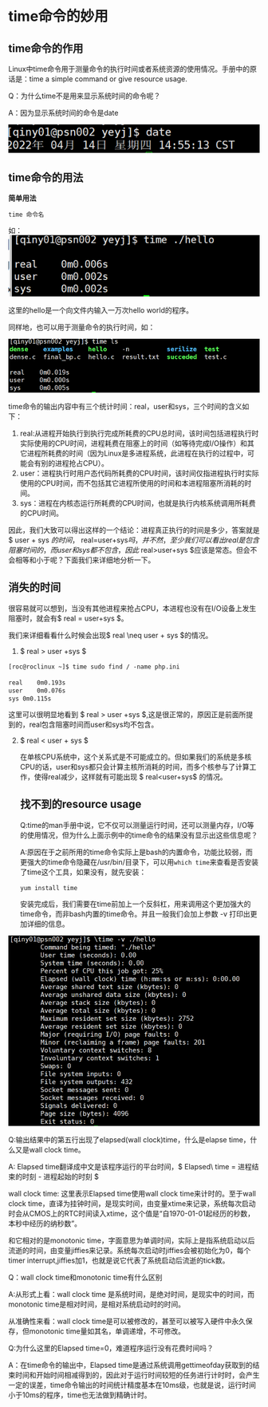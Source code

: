 # time命令的妙用

## time命令的作用

Linux中time命令用于测量命令的执行时间或者系统资源的使用情况。手册中的原话是：time a simple command or give resource usage.

Q：为什么time不是用来显示系统时间的命令呢？

A：因为显示系统时间的命令是date

![image-20220414145532808](https://raw.githubusercontent.com/chen-ustc/clouding/master/image-20220414145532808.png)

## time命令的用法

**简单用法**

```shell
time 命令名
```

如：![image-20220414154428110](https://raw.githubusercontent.com/chen-ustc/clouding/master/image-20220414154428110.png)

这里的hello是一个向文件内输入一万次hello world的程序。

同样地，也可以用于测量命令的执行时间，如：

![image-20220414155004084](https://raw.githubusercontent.com/chen-ustc/clouding/master/image-20220414155004084.png)

time命令的输出内容中有三个统计时间：real，user和sys，三个时间的含义如下：

1. real:从进程开始执行到执行完成所耗费的CPU总时间，该时间包括进程执行时实际使用的CPU时间，进程耗费在阻塞上的时间（如等待完成I/O操作）和其它进程所耗费的时间（因为Linux是多进程系统，此进程在执行的过程中，可能会有别的进程抢占CPU）。
2. user：进程执行时用户态代码所耗费的CPU时间，该时间仅指进程执行时实际使用的CPU时间，而不包括其它进程所使用的时间和本进程阻塞所消耗的时间。
3. sys：进程在内核态运行所耗费的CPU时间，也就是执行内核系统调用所耗费的CPU时间。

因此，我们大致可以得出这样的一个结论：进程真正执行的时间是多少，答案就是$ user + sys $的时间，$ real=user+sys$吗，并不然，至少我们可以看出real是包含阻塞时间的，而user和sys都不包含，因此$ real>user+sys $应该是常态。但会不会相等和小于呢？下面我们来详细地分析一下。

## 消失的时间

很容易就可以想到，当没有其他进程来抢占CPU，本进程也没有在I/O设备上发生阻塞时，就会有$ real = user+sys $。

我们来详细看看什么时候会出现$ real \neq user + sys $的情况。

1. $ real > user +sys $

```shell
[roc@roclinux ~]$ time sudo find / -name php.ini
 
real    0m0.193s
user    0m0.076s
sys 0m0.115s
```

这里可以很明显地看到 $ real > user +sys $,这是很正常的，原因正是前面所提到的，real包含阻塞时间而user和sys均不包含。

2. $ real < user + sys $

   在单核CPU系统中，这个关系式是不可能成立的。但如果我们的系统是多核CPU的话，user和sys都只会计算主核所消耗的时间，而多个核参与了计算工作，使得real减少，这样就有可能出现 $ real<user+sys$ 的情况。

   ## 找不到的resource usage

   Q:time的man手册中说，它不仅可以测量运行时间，还可以测量内存，I/O等的使用情况，但为什么上面示例中的time命令的结果没有显示出这些信息呢？
   
   A:原因在于之前所用的time命令实际上是bash的内置命令，功能比较弱，而更强大的time命令隐藏在/usr/bin/目录下，可以用`which time`来查看是否安装了time这个工具，如果没有，就先安装：
   
   ```shell
   yum install time
   ```
   
   安装完成后，我们需要在time前加上一个反斜杠，用来调用这个更加强大的time命令，而非bash内置的time命令。并且一般我们会加上参数 -v 打印出更加详细的信息。
   
   

![image-20220414162217599](https://raw.githubusercontent.com/chen-ustc/clouding/master/image-20220414162217599.png)

Q:输出结果中的第五行出现了elapsed(wall clock)time，什么是elapse time，什么又是wall clock time。

A: Elapsed time翻译成中文是该程序运行的平台时间，$ Elapsed\  time = 进程结束的时刻 - 进程起始的时刻 $ 

wall clock time: 这里表示Elapsed time使用wall clock time来计时的。至于wall clock time，直译为挂钟时间，是现实时间，由变量xtime来记录，系统每次启动时会从CMOS上的RTC时间读入xtime，这个值是“自1970-01-01起经历的秒数，本秒中经历的纳秒数”。

和它相对的是monotonic time，字面意思为单调时间，实际上是指系统启动以后流逝的时间，由变量jiffies来记录。系统每次启动时jiffies会被初始化为0，每个timer interrupt,jiffies加1，也就是说它代表了系统启动后流逝的tick数。

Q：wall clock time和monotonic time有什么区别

A:从形式上看：wall clock time 是系统时间，是绝对时间，是现实中的时间，而monotonic time是相对时间，是相对系统启动时的时间。

从准确性来看：wall clock time是可以被修改的，甚至可以被写入硬件中永久保存，但monotonic time量如其名，单调递增，不可修改。

Q:为什么这里的Elapsed time=0，难道程序运行没有花费时间吗？

A：在time命令的输出中，Elapsed time是通过系统调用gettimeofday获取到的结束时间和开始时间相减得到的，因此对于运行时间较短的任务进行计时时，会产生一定的误差，time命令输出的时间统计精度基本在10ms级，也就是说，运行时间小于10ms的程序，time也无法做到精确计时。

